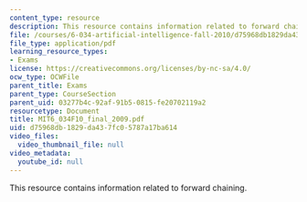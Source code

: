 ```yaml
---
content_type: resource
description: This resource contains information related to forward chaining.
file: /courses/6-034-artificial-intelligence-fall-2010/d75968db1829da437fc05787a17ba614_MIT6_034F10_final_2009.pdf
file_type: application/pdf
learning_resource_types:
- Exams
license: https://creativecommons.org/licenses/by-nc-sa/4.0/
ocw_type: OCWFile
parent_title: Exams
parent_type: CourseSection
parent_uid: 03277b4c-92af-91b5-0815-fe20702119a2
resourcetype: Document
title: MIT6_034F10_final_2009.pdf
uid: d75968db-1829-da43-7fc0-5787a17ba614
video_files:
  video_thumbnail_file: null
video_metadata:
  youtube_id: null
---
```

This resource contains information related to forward chaining.